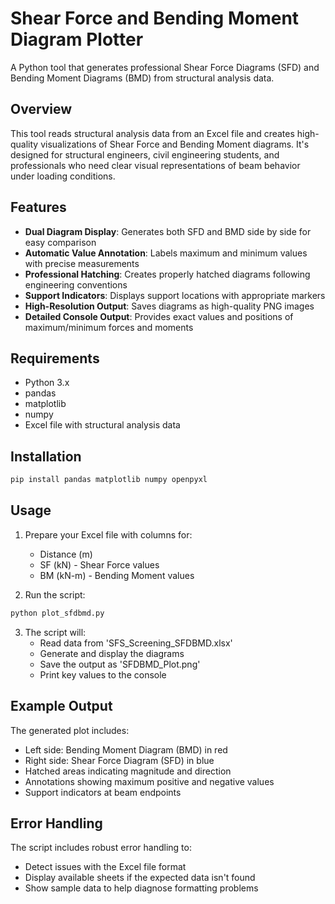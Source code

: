 # Shear Force and Bending Moment Diagram Plotter

A Python tool that generates professional Shear Force Diagrams (SFD) and Bending Moment Diagrams (BMD) from structural analysis data.

## Overview

This tool reads structural analysis data from an Excel file and creates high-quality visualizations of Shear Force and Bending Moment diagrams. It's designed for structural engineers, civil engineering students, and professionals who need clear visual representations of beam behavior under loading conditions.

## Features

- **Dual Diagram Display**: Generates both SFD and BMD side by side for easy comparison
- **Automatic Value Annotation**: Labels maximum and minimum values with precise measurements
- **Professional Hatching**: Creates properly hatched diagrams following engineering conventions
- **Support Indicators**: Displays support locations with appropriate markers
- **High-Resolution Output**: Saves diagrams as high-quality PNG images
- **Detailed Console Output**: Provides exact values and positions of maximum/minimum forces and moments

## Requirements

- Python 3.x
- pandas
- matplotlib
- numpy
- Excel file with structural analysis data

## Installation

```bash
pip install pandas matplotlib numpy openpyxl
 ```

## Usage
1. Prepare your Excel file with columns for:
   
   - Distance (m)
   - SF (kN) - Shear Force values
   - BM (kN-m) - Bending Moment values
2. Run the script:
```bash
python plot_sfdbmd.py
 ```

3. The script will:
   - Read data from 'SFS_Screening_SFDBMD.xlsx'
   - Generate and display the diagrams
   - Save the output as 'SFDBMD_Plot.png'
   - Print key values to the console
## Example Output
The generated plot includes:

- Left side: Bending Moment Diagram (BMD) in red
- Right side: Shear Force Diagram (SFD) in blue
- Hatched areas indicating magnitude and direction
- Annotations showing maximum positive and negative values
- Support indicators at beam endpoints
## Error Handling
The script includes robust error handling to:

- Detect issues with the Excel file format
- Display available sheets if the expected data isn't found
- Show sample data to help diagnose formatting problems


